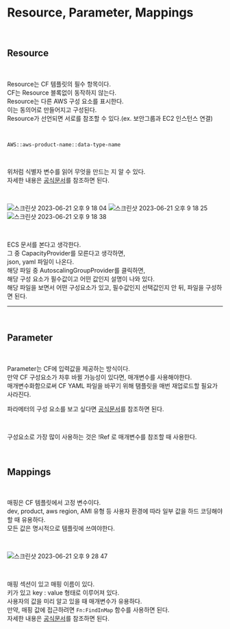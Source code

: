 # Resource, Parameter, Mappings

<br>

## Resource

<br>

Resource는 CF 템플릿의 필수 항목이다.  
CF는 Resource 블록없이 동작하지 않는다.  
Resource는 다른 AWS 구성 요소를 표시한다.  
이는 동의어로 만들어지고 구성된다.  
Resource가 선언되면 서로를 참조할 수 있다.(ex. 보안그룹과 EC2 인스턴스 연결)  

<br>

`AWS::aws-product-name::data-type-name`  

<br>

위처럼 식별자 변수를 읽어 무엇을 만드는 지 알 수 있다.  
자세한 내용은 [공식문서](https://docs.aws.amazon.com/AWSCloudFormation/latest/UserGuide/aws-template-resource-type-ref.html)를 참조하면 된다.

<br>

![스크린샷 2023-06-21 오후 9 18 04](https://github.com/wlgns410/AWS-Study/assets/81137234/d0fedef2-0598-4857-8577-9c12cdae9382)
![스크린샷 2023-06-21 오후 9 18 25](https://github.com/wlgns410/AWS-Study/assets/81137234/f6b1a815-9f4c-4984-aee4-f0d34e6ff321)
![스크린샷 2023-06-21 오후 9 18 38](https://github.com/wlgns410/AWS-Study/assets/81137234/2007bf89-ae40-4d40-b54b-7d5559e7959b)

<br>

ECS 문서를 본다고 생각한다.  
그 중 CapacityProvider를 모른다고 생각하면,  
json, yaml 파일이 나온다.  
해당 파일 중 AutoscalingGroupProvider를 클릭하면,  
해당 구성 요소가 필수값이고 어떤 값인지 설명이 나와 있다.  
해당 파일을 보면서 어떤 구성요소가 있고, 필수값인지 선택값인지 안 뒤, 파일을 구성하면 된다.


---

<br>

## Parameter

<br>

Parameter는 CF에 입력값을 제공하는 방식이다.  
만약 CF 구성요소가 차후 바뀔 가능성이 있다면, 매개변수를 사용해야한다.  
매개변수화함으로써 CF YAML 파일을 바꾸기 위해 탬플릿을 매번 재업로드할 필요가 사라진다.  

파라메터의 구성 요소를 보고 싶다면 [공식문서](https://docs.aws.amazon.com/AWSCloudFormation/latest/UserGuide/parameters-section-structure.html)를 참조하면 된다.

<br>

구성요소로 가장 많이 사용하는 것은 !Ref 로 매개변수를 참조할 때 사용한다.

<br>

## Mappings

<br>

매핑은 CF 템플릿에서 고정 변수이다.  
dev, product, aws region, AMI 유형 등 사용자 환경에 따라 일부 값을 하드 코딩해야할 때 유용하다.  
모든 값은 명시적으로 템플릿에 쓰여야한다.

<br>

![스크린샷 2023-06-21 오후 9 28 47](https://github.com/wlgns410/AWS-Study/assets/81137234/6755ed48-16cc-4de8-b878-473fe0bc02ae)

<br>

매핑 섹션이 있고 매핑 이름이 있다.  
키가 있고 key : value 형태로 이루어져 있다.  
사용자의 값을 미리 알고 있을 때 매개변수가 유용하다.  
만약, 매핑 값에 접근하려면 `Fn:FindInMap` 함수를 사용하면 된다.  
자세한 내용은 [공식문서](https://docs.aws.amazon.com/AWSCloudFormation/latest/UserGuide/mappings-section-structure.html)를 참조하면 된다.

<br>
